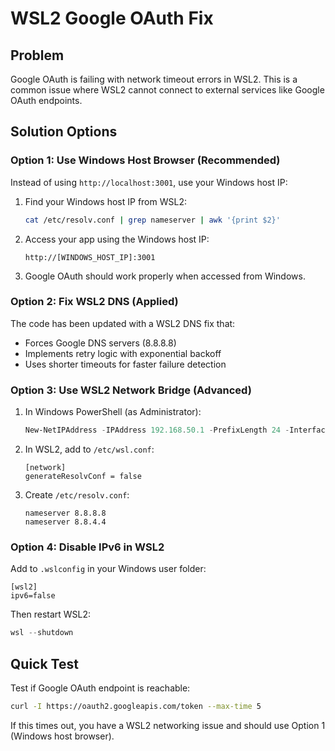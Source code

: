 # WSL2 Google OAuth Fix

## Problem
Google OAuth is failing with network timeout errors in WSL2. This is a common issue where WSL2 cannot connect to external services like Google OAuth endpoints.

## Solution Options

### Option 1: Use Windows Host Browser (Recommended)
Instead of using `http://localhost:3001`, use your Windows host IP:

1. Find your Windows host IP from WSL2:
   ```bash
   cat /etc/resolv.conf | grep nameserver | awk '{print $2}'
   ```

2. Access your app using the Windows host IP:
   ```
   http://[WINDOWS_HOST_IP]:3001
   ```

3. Google OAuth should work properly when accessed from Windows.

### Option 2: Fix WSL2 DNS (Applied)
The code has been updated with a WSL2 DNS fix that:
- Forces Google DNS servers (8.8.8.8)
- Implements retry logic with exponential backoff
- Uses shorter timeouts for faster failure detection

### Option 3: Use WSL2 Network Bridge (Advanced)
1. In Windows PowerShell (as Administrator):
   ```powershell
   New-NetIPAddress -IPAddress 192.168.50.1 -PrefixLength 24 -InterfaceAlias "vEthernet (WSL)"
   ```

2. In WSL2, add to `/etc/wsl.conf`:
   ```
   [network]
   generateResolvConf = false
   ```

3. Create `/etc/resolv.conf`:
   ```
   nameserver 8.8.8.8
   nameserver 8.8.4.4
   ```

### Option 4: Disable IPv6 in WSL2
Add to `.wslconfig` in your Windows user folder:
```
[wsl2]
ipv6=false
```

Then restart WSL2:
```powershell
wsl --shutdown
```

## Quick Test
Test if Google OAuth endpoint is reachable:
```bash
curl -I https://oauth2.googleapis.com/token --max-time 5
```

If this times out, you have a WSL2 networking issue and should use Option 1 (Windows host browser).